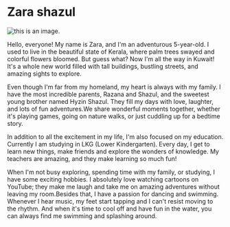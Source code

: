 # Zara shazul

![this is an image.](https://raw.github.com/Abdullaabdulazeez/zara/master/zara/a2d63d55-dec5-4256-84ec-a90239cd7c32.jpeg)

Hello, everyone! My name is Zara, and I'm an adventurous 5-year-old. I used to live in the 
beautiful state of Kerala, where palm trees swayed and colorful flowers bloomed. 
But guess what? Now I'm all the way in Kuwait! It's a whole new world filled with tall buildings, 
bustling streets, and amazing sights to explore.

Even though I'm far from my homeland, my heart is always with my family. 
I have the most incredible parents, Razana and Shazul, and the sweetest young brother named Hyzin Shazul. 
They fill my days with love, laughter, and lots of fun adventures.We share wonderful moments together, 
whether it's playing games, going on nature walks, or just cuddling up for a bedtime story.

In addition to all the excitement in my life, I'm also focused on my education. Currently 
I am studying in LKG (Lower Kindergarten). Every day, I get to learn new things, make friends and 
explore the wonders of knowledge. My teachers are amazing, and they make learning so much fun!

When I'm not busy exploring, spending time with my family, or studying, I have some exciting hobbies. 
 I absolutely love watching cartoons on YouTube; they make me laugh and take me on amazing adventures without 
leaving my room.Besides that, I have a passion for dancing and swimming. Whenever I hear music, my feet start tapping
and I can't resist moving to the rhythm. And when it's time to cool off and have fun in the water, you can always 
find me swimming and splashing around. 
